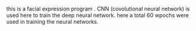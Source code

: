 this is a facial expression program . CNN (covolutional neural network) is used here to train the deep neural network. 
here a total 60 wpochs were used in training the  neural networks.
